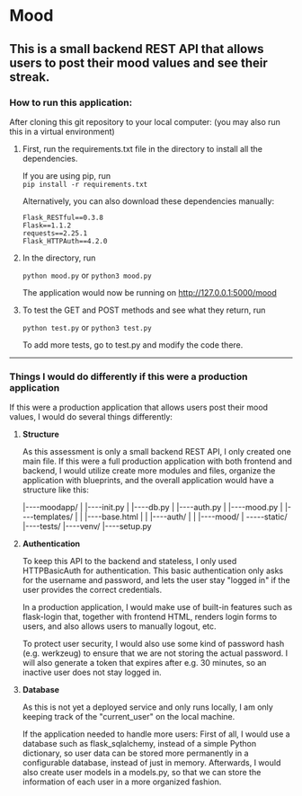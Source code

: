 # Mood
This is a small backend REST API that allows users to post their mood values and
see their streak.
--------------------------------------------------------------------------------
### How to run this application:

After cloning this git repository to your local computer: (you may also run this
in a virtual environment)

1. First, run the requirements.txt file in the directory to install all the
dependencies.

    If you are using pip, run   
    `pip install -r requirements.txt`  

    Alternatively, you can also download these dependencies manually:   

     ```
     Flask_RESTful==0.3.8
     Flask==1.1.2
     requests==2.25.1
     Flask_HTTPAuth==4.2.0
     ```

2. In the directory, run   

    `python mood.py`     or      `python3 mood.py`

    The application would now be running on http://127.0.0.1:5000/mood

3. To test the GET and POST methods and see what they return, run   

    `python test.py`      or      `python3 test.py`

    To add more tests, go to test.py and modify the code there.

--------------------------------------------------------------------------------
### Things I would do differently if this were a production application
If this were a production application that allows users post their mood values,
I would do several things differently:

1. **Structure**   

    As this assessment is only a small backend REST API, I only created one main file.
    If this were a full production application with both frontend and backend, I would
    utilize create more modules and files, organize the application with blueprints,
    and the overall application would have a structure like this:   

    |----moodapp/
    |     |----init.py
    |     |----db.py
    |     |----auth.py
    |     |----mood.py
    |     |----templates/
    |     |     |----base.html
    |     |     |----auth/
    |     |     |----mood/
    |     -----static/
    |----tests/
    |----venv/
    |----setup.py

2. **Authentication**   

    To keep this API to the backend and stateless, I only used HTTPBasicAuth for
    authentication. This basic authentication only asks for the username and
    password, and lets the user stay "logged in" if the user provides the correct
    credentials.   

    In a production application, I would make use of built-in features such as
    flask-login that, together with frontend HTML, renders login forms to users,
    and also allows users to manually logout, etc.   

    To protect user security, I would also use some kind of password hash (e.g.
    werkzeug) to ensure that we are not storing the actual password. I will also
    generate a token that expires after e.g. 30 minutes, so an inactive user does
    not stay logged in.


3. **Database**   

    As this is not yet a deployed service and only runs locally, I am only keeping
    track of the "current_user" on the local machine.

    If the application needed to handle more users:
    First of all, I would use a database such as flask_sqlalchemy, instead of a
    simple Python dictionary, so user data can be stored more permanently in a
    configurable database, instead of just in memory. Afterwards, I would also
    create user models in a models.py, so that we can store the information of
    each user in a more organized fashion.
